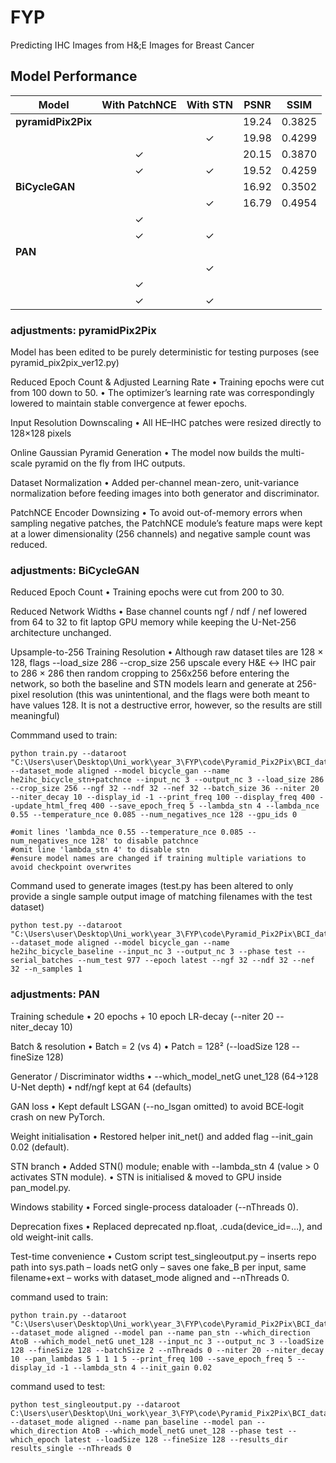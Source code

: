 # FYP
Predicting IHC Images from H&;E Images for Breast Cancer

## Model Performance

| Model               | With PatchNCE | With STN | PSNR   | SSIM    |
|---------------------|:-------------:|:--------:|:------:|:-------:|
| **pyramidPix2Pix**  |               |          |  19.24  | 0.3825 |
|                     |               |    ✓     | 19.98  | 0.4299  |
|                     |      ✓        |          |  20.15 | 0.3870  |
|                     |      ✓        |    ✓     |  19.52 | 0.4259 |
| **BiCycleGAN**      |               |          |  16.92  | 0.3502 |
|                     |               |    ✓     |  16.79 |  0.4954 |
|                     |      ✓        |          |        |         |
|                     |      ✓        |    ✓     |        |         |
| **PAN**             |               |          |   |   |
|                     |               |    ✓     |   |   |
|                     |      ✓        |          |        |         |
|                     |      ✓        |    ✓     |        |         |

### adjustments: pyramidPix2Pix

Model has been edited to be purely deterministic for testing purposes (see pyramid_pix2pix_ver12.py)

Reduced Epoch Count & Adjusted Learning Rate
• Training epochs were cut from 100 down to 50.
• The optimizer’s learning rate was correspondingly lowered to maintain stable convergence at fewer epochs. 

Input Resolution Downscaling
• All HE–IHC patches were resized directly to 128×128 pixels

Online Gaussian Pyramid Generation
• The model now builds the multi-scale pyramid on the fly from IHC outputs.

Dataset Normalization
• Added per-channel mean-zero, unit-variance normalization before feeding images into both generator and discriminator.

PatchNCE Encoder Downsizing
• To avoid out-of-memory errors when sampling negative patches, the PatchNCE module’s feature maps were kept at a lower dimensionality (256 channels) and negative sample count was reduced.

### adjustments: BiCycleGAN

Reduced Epoch Count
• Training epochs were cut from 200 to 30.

Reduced Network Widths
• Base channel counts ngf / ndf / nef lowered from 64 to 32 to fit laptop GPU memory while keeping the U-Net-256 architecture unchanged.

Upsample-to-256 Training Resolution
• Although raw dataset tiles are 128 × 128, flags --load_size 286 --crop_size 256 upscale every H&E ↔ IHC pair to 286 × 286 then random cropping to 256x256 before entering the network, so both the baseline and STN models learn and generate at 256-pixel resolution (this was unintentional, and the flags were both meant to have values 128. It is not a destructive error, however, so the results are still meaningful)

Commmand used to train:
```
python train.py --dataroot "C:\Users\user\Desktop\Uni_work\year_3\FYP\code\Pyramid_Pix2Pix\BCI_dataset" --dataset_mode aligned --model bicycle_gan --name he2ihc_bicycle_stn+patchnce --input_nc 3 --output_nc 3 --load_size 286 --crop_size 256 --ngf 32 --ndf 32 --nef 32 --batch_size 36 --niter 20 --niter_decay 10 --display_id -1 --print_freq 100 --display_freq 400 --update_html_freq 400 --save_epoch_freq 5 --lambda_stn 4 --lambda_nce 0.55 --temperature_nce 0.085 --num_negatives_nce 128 --gpu_ids 0

#omit lines 'lambda_nce 0.55 --temperature_nce 0.085 --num_negatives_nce 128' to disable patchnce
#omit line 'lambda_stn 4' to disable stn
#ensure model names are changed if training multiple variations to avoid checkpoint overwrites
```
Command used to generate images (test.py has been altered to only provide a single sample output image of matching filenames with the test dataset)
```
python test.py --dataroot "C:\Users\user\Desktop\Uni_work\year_3\FYP\code\Pyramid_Pix2Pix\BCI_dataset" --dataset_mode aligned --model bicycle_gan --name he2ihc_bicycle_baseline --input_nc 3 --output_nc 3 --phase test --serial_batches --num_test 977 --epoch latest --ngf 32 --ndf 32 --nef 32 --n_samples 1
```

### adjustments: PAN

Training schedule
• 20 epochs + 10 epoch LR-decay (--niter 20 --niter_decay 10)

Batch & resolution
• Batch = 2 (vs 4) • Patch = 128² (--loadSize 128 --fineSize 128)

Generator / Discriminator widths
• --which_model_netG unet_128 (64→128 U-Net depth) 
• ndf/ngf kept at 64 (defaults)

GAN loss
• Kept default LSGAN (--no_lsgan omitted) to avoid BCE‐logit crash on new PyTorch.

Weight initialisation
• Restored helper init_net() and added flag --init_gain 0.02 (default).

STN branch 
• Added STN() module; enable with --lambda_stn 4 (value > 0 activates STN module). 
• STN is initialised & moved to GPU inside pan_model.py.

Windows stability
• Forced single-process dataloader (--nThreads 0).

Deprecation fixes
• Replaced deprecated np.float, .cuda(device_id=…), and old weight-init calls.

Test-time convenience
• Custom script test_singleoutput.py
– inserts repo path into sys.path
– loads netG only
– saves one fake_B per input, same filename+ext
– works with dataset_mode aligned and --nThreads 0.

command used to train:
```
python train.py --dataroot "C:\Users\user\Desktop\Uni_work\year_3\FYP\code\Pyramid_Pix2Pix\BCI_dataset\PANdataset" --dataset_mode aligned --model pan --name pan_stn --which_direction AtoB --which_model_netG unet_128 --input_nc 3 --output_nc 3 --loadSize 128 --fineSize 128 --batchSize 2 --nThreads 0 --niter 20 --niter_decay 10 --pan_lambdas 5 1 1 1 5 --print_freq 100 --save_epoch_freq 5 --display_id -1 --lambda_stn 4 --init_gain 0.02
```

command used to test:
```
python test_singleoutput.py --dataroot C:\Users\user\Desktop\Uni_work\year_3\FYP\code\Pyramid_Pix2Pix\BCI_dataset\PANdataset --dataset_mode aligned --name pan_baseline --model pan --which_direction AtoB --which_model_netG unet_128 --phase test --which_epoch latest --loadSize 128 --fineSize 128 --results_dir results_single --nThreads 0
```


